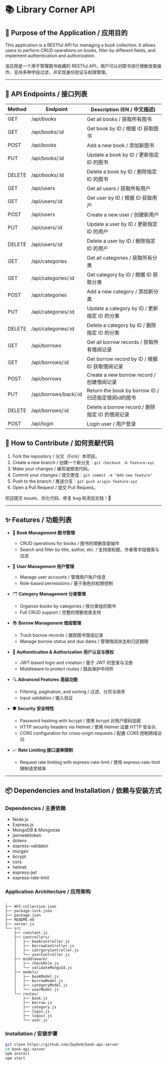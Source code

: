# 📚 Library Corner API

## 📌 Purpose of the Application / 应用目的

This application is a RESTful API for managing a book collection. It allows users to perform CRUD operations on books, filter by different fields, and implement authentication and authorization.

该应用是一个用于管理图书收藏的 RESTful API，用户可以对图书进行增删改查操作，支持多种字段过滤，并实现身份验证与权限管理。

---

## 📡 API Endpoints / 接口列表

| Method | Endpoint                 | Description (EN / 中文描述)                         |
|--------|--------------------------|----------------------------------------------------|
| GET    | /api/books               | Get all books / 获取所有图书                        |
| GET    | /api/books/:id           | Get book by ID / 根据 ID 获取图书                  |
| POST   | /api/books               | Add a new book / 添加新图书                         |
| PUT    | /api/books/:id           | Update a book by ID / 更新指定 ID 的图书           |
| DELETE | /api/books/:id           | Delete a book by ID / 删除指定 ID 的图书           |
| GET    | /api/users               | Get all users / 获取所有用户                        |
| GET    | /api/users/:id           | Get user by ID / 根据 ID 获取用户                  |
| POST   | /api/users               | Create a new user / 创建新用户                      |
| PUT    | /api/users/:id           | Update a user by ID / 更新指定 ID 的用户           |
| DELETE | /api/users/:id           | Delete a user by ID / 删除指定 ID 的用户           |
| GET    | /api/categories          | Get all categories / 获取所有分类                   |
| GET    | /api/categories/:id      | Get category by ID / 根据 ID 获取分类              |
| POST   | /api/categories          | Add a new category / 添加新分类                     |
| PUT    | /api/categories/:id      | Update a category by ID / 更新指定 ID 的分类       |
| DELETE | /api/categories/:id      | Delete a category by ID / 删除指定 ID 的分类       |
| GET    | /api/borrows             | Get all borrow records / 获取所有借阅记录           |
| GET    | /api/borrows/:id         | Get borrow record by ID / 根据 ID 获取借阅记录     |
| POST   | /api/borrows             | Create a new borrow record / 创建借阅记录          |
| PUT    | /api/borrows/back/:id    | Return the book by borrow ID / 归还指定借阅id的图书|
| DELETE | /api/borrows/:id         | Delete a borrow record / 删除指定 ID 的借阅记录    |
| POST   | /api/login               | Login user / 用户登录                              |

## 🌱 How to Contribute / 如何贡献代码

1. Fork the repository / 分叉（Fork）本项目。
2. Create a new branch / 创建一个新分支：`git checkout -b feature-xyz`
3. Make your changes / 编写或修改代码。
4. Commit your changes / 提交更改：`git commit -m "Add new feature"`
5. Push to the branch / 推送分支：`git push origin feature-xyz`
6. Open a Pull Request / 提交 Pull Request。

欢迎提交 issues、优化代码、修复 bug 和添加文档！💖

---

## ✨ Features / 功能列表

- 📖 **Book Management 图书管理**
  - CRUD operations for books / 图书的增删改查操作
  - Search and filter by title, author, etc. / 支持按标题、作者等字段搜索与过滤

- 👤 **User Management 用户管理**
  - Manage user accounts / 管理用户账户信息
  - Role-based permissions / 基于角色的权限控制

- 🗂️ **Category Management 分类管理**
  - Organize books by categories / 按分类组织图书
  - Full CRUD support / 完整的增删改查支持

- 📚 **Borrow Management 借阅管理**
  - Track borrow records / 跟踪图书借阅记录
  - Manage borrow status and due dates / 管理借阅状态和归还期限

- 🔐 **Authentication & Authorization 用户认证与授权**
  - JWT-based login and creation / 基于 JWT 的登录与注册
  - Middleware to protect routes / 路由保护中间件

- 🔍 **Advanced Features 高级功能**
  - Filtering, pagination, and sorting / 过滤、分页与排序
  - Input validation / 输入验证

- 🛡️ **Security 安全特性**
  - Password hashing with bcrypt / 使用 bcrypt 对用户密码加密
  - HTTP security headers via Helmet / 使用 Helmet 设置 HTTP 安全头
  - CORS configuration for cross-origin requests / 配置 CORS 控制跨域访问

- 📈 **Rate Limiting 接口速率限制**
  - Request rate limiting with express-rate-limit / 使用 express-rate-limit 限制请求频率

---

## 📦 Dependencies and Installation / 依赖与安装方式

### Dependencies / 主要依赖

- Node.js
- Express.js
- MongoDB & Mongoose
- jsonwebtoken
- dotenv
- express-validator
- morgan
- bcrypt
- cors
- helmet
- express-jwt
- express-rate-limit

### Application Architecture / 应用架构
```
.
├── API-collection.json       
├── package-lock.json         
├── package.json           
├── README.md                 
├── server.js              
└── src                       
    ├── constant.js           
    ├── controllers/         
    │   ├── bookController.js
    │   ├── borrowController.js
    │   ├── catrgoryController.js
    │   └── userController.js
    ├── middleware/           
    │   ├── checkRole.js
    │   └── validateMongoId.js
    ├── models/               
    │   ├── bookModel.js
    │   ├── borrowModel.js
    │   ├── categoryModel.js
    │   └── userModel.js
    └── routes/              
        ├── book.js
        ├── borrow.js
        ├── category.js
        ├── login.js
        ├── logout.js
        └── user.js
```

### Installation / 安装步骤

```bash
git clone https://github.com/Zwy0v0/book-api-server
cd book-api-server
npm install
npm start 
